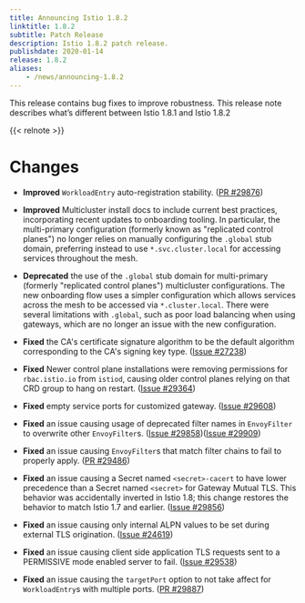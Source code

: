 ```yaml
---
title: Announcing Istio 1.8.2
linktitle: 1.8.2
subtitle: Patch Release
description: Istio 1.8.2 patch release.
publishdate: 2020-01-14
release: 1.8.2
aliases:
    - /news/announcing-1.8.2
---
```


This release contains bug fixes to improve robustness. This release note describes what’s different between Istio 1.8.1 and Istio 1.8.2

{{< relnote >}}

# Changes

- **Improved** `WorkloadEntry` auto-registration stability.
  ([PR #29876](https://github.com/istio/istio/pull/29876))
  
- **Improved** Multicluster install docs to include current
best practices, incorporating recent updates to onboarding tooling. In
particular, the multi-primary configuration (formerly known as
"replicated control planes") no longer relies on manually configuring the
`.global` stub domain, preferring instead to use `*.svc.cluster.local` for
accessing services throughout the mesh.  

- **Deprecated** the use of the `.global` stub domain for multi-primary
(formerly "replicated control planes") multicluster configurations. The new
onboarding flow uses a simpler configuration which allows services across
the mesh to be accessed via `*.cluster.local`. There were several
limitations with `.global`, such as poor load balancing when using
gateways, which are no longer an issue with the new configuration.

- **Fixed** the CA's certificate signature algorithm to be the default algorithm corresponding to the CA's signing key type.
  ([Issue #27238](https://github.com/istio/istio/issues/27238))

- **Fixed** Newer control plane installations were removing permissions for `rbac.istio.io` from `istiod`, causing
older control planes relying on that CRD group to hang on restart.
  ([Issue #29364](https://github.com/istio/istio/issues/29364))

- **Fixed** empty service ports for customized gateway.
  ([Issue #29608](https://github.com/istio/istio/issues/29608))

- **Fixed** an issue causing usage of deprecated filter names in `EnvoyFilter` to overwrite other `EnvoyFilter`s.
  ([Issue #29858](https://github.com/istio/istio/issues/29858))([Issue #29909](https://github.com/istio/istio/issues/29909))

- **Fixed** an issue causing `EnvoyFilter`s that match filter chains to fail to properly apply.
   ([PR #29486](https://github.com/istio/istio/pull/29486))

- **Fixed** an issue causing a Secret named `<secret>-cacert` to have lower precedence than a Secret named `<secret>` for Gateway Mutual TLS. This behavior was accidentally inverted in Istio 1.8; this change restores the behavior to match Istio 1.7 and earlier.
  ([Issue #29856](https://github.com/istio/istio/issues/29856))

- **Fixed** an issue causing only internal ALPN values to be set during external TLS origination.
  ([Issue #24619](https://github.com/istio/istio/issues/24619))

- **Fixed** an issue causing client side application TLS requests sent to a PERMISSIVE mode enabled server to fail.
  ([Issue #29538](https://github.com/istio/istio/issues/29538))

- **Fixed** an issue causing the `targetPort` option to not take affect for `WorkloadEntry`s with multiple ports.
  ([PR #29887](https://github.com/istio/istio/pull/29887))

